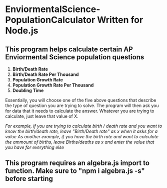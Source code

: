 # EnviormentalScience-PopulationCalculator Written for Node.js 
## This program helps calculate certain AP Enviormental Science population questions
1) **Birth/Death Rate**
2) **Birth/Death Rate Per Thousand**
3) **Population Growth Rate**
4) **Population Growth Rate Per Thousand**
5) **Doubling Time**

Essentially, you will choose one of the five above questions that describe the type of question you are trying to solve.
The program will then ask you for data that it needs to calculate the answer.
Whatever you are trying to calculate, just leave that value of X.


*For example, if you are trying to calculate birth / death rate and you want to know the birth/death rate, leave "Birth/Death rate" as x when it asks for a value*
*As another example, if you have the birth rate and want to calculate the ammount of births, leave Births/deaths as x and enter the value that you have for everything else*


## This program requires an algebra.js import to function. Make sure to "npm i algebra.js -s" before starting




